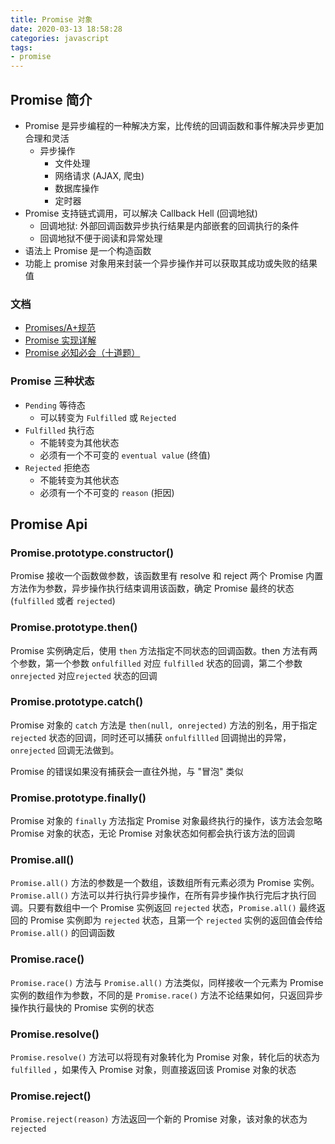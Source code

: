 ```yaml
---
title: Promise 对象
date: 2020-03-13 18:58:28
categories: javascript
tags: 
- promise
---
```


## Promise 简介

* Promise 是异步编程的一种解决方案，比传统的回调函数和事件解决异步更加合理和灵活
  * 异步操作
    * 文件处理
    * 网络请求 (AJAX, 爬虫) 
    * 数据库操作
    * 定时器
* Promise 支持链式调用，可以解决 Callback Hell (回调地狱)
  * 回调地狱: 外部回调函数异步执行结果是内部嵌套的回调执行的条件
  * 回调地狱不便于阅读和异常处理
* 语法上 Promise 是一个构造函数
* 功能上 promise 对象用来封装一个异步操作并可以获取其成功或失败的结果值

### 文档

* [Promises/A+规范](https://www.ituring.com.cn/article/66566)
* [Promise 实现详解](https://zhuanlan.zhihu.com/p/25178630)
* [Promise 必知必会（十道题）](https://zhuanlan.zhihu.com/p/30797777)

<!-- more -->

### Promise 三种状态

* `Pending` 等待态
  * 可以转变为 `Fulfilled` 或 `Rejected`
* `Fulfilled` 执行态
  * 不能转变为其他状态
  * 必须有一个不可变的 `eventual value` (终值)
* `Rejected` 拒绝态
  * 不能转变为其他状态
  * 必须有一个不可变的 `reason` (拒因)

## Promise Api

### Promise.prototype.constructor()

Promise 接收一个函数做参数，该函数里有 resolve 和 reject 两个 Promise 内置方法作为参数，异步操作执行结束调用该函数，确定 Promise 最终的状态 (`fulfilled` 或者 `rejected`)

### Promise.prototype.then()

Promise 实例确定后，使用 `then` 方法指定不同状态的回调函数。then 方法有两个参数，第一个参数 `onfulfilled` 对应  `fulfilled` 状态的回调，第二个参数 `onrejected` 对应`rejected` 状态的回调

### Promise.prototype.catch()

Promise 对象的 `catch` 方法是 `then(null, onrejected)` 方法的别名，用于指定 `rejected` 状态的回调，同时还可以捕获 `onfulfillled` 回调抛出的异常，`onrejected` 回调无法做到。

Promise 的错误如果没有捕获会一直往外抛，与 "冒泡" 类似

### Promise.prototype.finally()

Promise 对象的 `finally` 方法指定 Promise 对象最终执行的操作，该方法会忽略 Promise 对象的状态，无论 Promise 对象状态如何都会执行该方法的回调


### Promise.all()

`Promise.all()` 方法的参数是一个数组，该数组所有元素必须为 Promise 实例。`Promise.all()` 方法可以并行执行异步操作，在所有异步操作执行完后才执行回调。只要有数组中一个 Promise 实例返回 `rejected` 状态，`Promise.all()` 最终返回的 Promise 实例即为 `rejected` 状态，且第一个 `rejected` 实例的返回值会传给 `Promise.all()` 的回调函数

### Promise.race()

`Promise.race()` 方法与 `Promise.all()` 方法类似，同样接收一个元素为 Promise 实例的数组作为参数，不同的是 `Promise.race()` 方法不论结果如何，只返回异步操作执行最快的 Promise 实例的状态

### Promise.resolve()

`Promise.resolve()` 方法可以将现有对象转化为 Promise 对象，转化后的状态为 `fulfilled` ，如果传入 Promise 对象，则直接返回该 Promise 对象的状态

### Promise.reject()

`Promise.reject(reason)` 方法返回一个新的 Promise 对象，该对象的状态为 `rejected`




